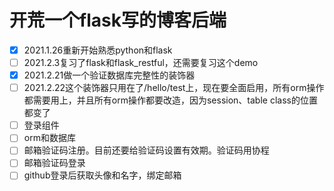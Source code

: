 # 开荒一个flask写的博客后端
- [x] 2021.1.26重新开始熟悉python和flask
- [ ] 2021.2.3复习了flask和flask_restful，还需要复习这个demo
- [x] 2021.2.21做一个验证数据库完整性的装饰器
- [ ] 2021.2.22这个装饰器只用在了/hello/test上，现在要全面启用，所有orm操作都需要用上，并且所有orm操作都要改造，因为session、table class的位置都变了
- [ ] 登录组件
- [ ] orm和数据库
- [ ] 邮箱验证码注册。目前还要给验证码设置有效期。验证码用协程
- [ ] 邮箱验证码登录
- [ ] github登录后获取头像和名字，绑定邮箱